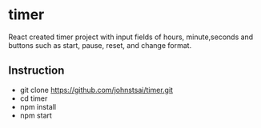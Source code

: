 # timer
React created timer project with input fields of hours, minute,seconds and buttons such as start, pause, reset, and change format.
## Instruction
- git clone https://github.com/johnstsai/timer.git
- cd timer
- npm install
- npm start
